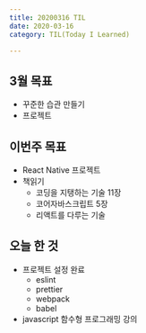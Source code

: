 ```yaml
---
title: 20200316 TIL
date: 2020-03-16
category: TIL(Today I Learned)

---
```


## 3월 목표

- 꾸준한 습관 만들기
- 프로젝트

## 이번주 목표
- React Native 프로젝트 
- 책읽기
  - 코딩을 지탱하는 기술 11장
  - 코어자바스크립트 5장
  - 리액트를 다루는 기술

## 오늘 한 것

- 프로젝트 설정 완료
  - eslint
  - prettier
  - webpack
  - babel
- javascript 함수형 프로그래밍 강의
  



  



